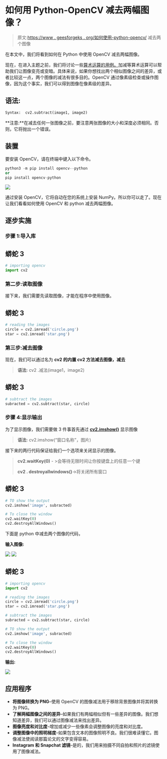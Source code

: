 # 如何用 Python-OpenCV 减去两幅图像？

> 原文:[https://www . geesforgeks . org/如何使用-python-opencv/](https://www.geeksforgeeks.org/how-to-subtract-two-images-using-python-opencv/) 减去两个图像

在本文中，我们将看到如何在 Python 中使用 OpenCV 减去两幅图像。

现在，在进入主题之前，我们将讨论一些[算术运算的用例。](https://www.geeksforgeeks.org/arithmetic-operations-on-images-using-opencv-set-1-addition-and-subtraction/)加减等算术运算可以帮助我们让图像变亮或变暗。具体来说，如果你想找出两个相似图像之间的差异，或者比较这一点，两个图像的减法有很多目的。OpenCV 通过像素级检查或操作图像，因为这个事实，我们可以得到图像在像素级的差异。

## 语法:

```py
Syntax:  cv2.subtract(image1, image2)
```

**注意:**在减去任何一张图像之前，要注意两张图像的大小和深度必须相同。否则，它将抛出一个错误。

## 装置

要安装 OpenCV，请在终端中键入以下命令。

```py
python3 -m pip install opencv--python
or
pip install opencv-python
```

![](img/a367a735ecd60110fdfaa3942735a054.png)

通过安装 OpenCV，它将自动在您的系统上安装 NumPy。所以你可以走了。现在让我们看看如何使用 OpenCV 和 python 减去两幅图像。

## 逐步实施

### 步骤 1:导入库

## 蟒蛇 3

```py
# importing opencv
import cv2
```

### **第二步:读取图像**

接下来，我们需要先读取图像，才能在程序中使用图像。

## 蟒蛇 3

```py
# reading the images
circle = cv2.imread('circle.png')
star = cv2.imread('star.png')
```

### 第三步:减去图像

现在，我们可以通过名为 **cv2 的内置 cv2 方法减去图像，减去**

> **语法:** cv2 .减法(image1，image2)

## 蟒蛇 3

```py
# subtract the images
subracted = cv2.subtract(star, circle)
```

### 步骤 4:显示输出

为了显示图像，我们需要做 3 件事首先通过 [**cv2.imshow()**](https://www.geeksforgeeks.org/python-opencv-cv2-imshow-method/) 显示图像

> **语法:** cv2.imshow(“窗口名称”，图片)

接下来的两行代码保证给我们一个选项来关闭显示的图像。

> **cv2.waitKey(0)** - >会等待无限时间让你按键盘上的任意一个键
> 
> **cv2 . destroyallwindows()**->将关闭所有窗口

## 蟒蛇 3

```py
# TO show the output
cv2.imshow('image', subracted)

# To close the window
cv2.waitKey(0)
cv2.destroyAllWindows()
```

下面是 python 中减去两个图像的代码，

**输入图像:**

![](img/f789b8c0f1a6f66fee9272be2da815aa.png) ![](img/5946733b57e4f61db0bc02d01d561df9.png)

## 蟒蛇 3

```py
# importing opencv
import cv2

# reading the images
circle = cv2.imread('circle.png')
star = cv2.imread('star.png')

# subtract the images
subracted = cv2.subtract(star, circle)

# TO show the output
cv2.imshow('image', subracted)

# To close the window
cv2.waitKey(0)
cv2.destroyAllWindows()
```

**输出:**

![](img/5f2d9b2aabac8d3e8c8fd20aafc75986.png)

## **应用程序**

*   **将图像转换为 PNG**–使用 OpenCV 的图像减法用于移除背景图像并将其转换为 PNG。
*   **了解两幅图像之间的差异**–如果我们有两幅相似但有一些差异的图像。我们想知道差异，我们可以通过图像减法来找出差异。
*   **图像亮度和对比度**–增加或减少一些像素会调整图像的亮度和对比度。
*   **调整图像中的照明梯度**–如果包含文本的图像照明不良。我们很难读懂它。图像减法使阅读那篇论文的文字变得容易。
*   **Instagram 和 Snapchat 滤镜**–是的，我们用来拍摄不同自拍和照片的滤镜使用了图像减法。